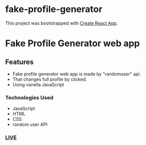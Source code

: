 # fake-profile-generator
This project was bootstrapped with [Create React App](https://github.com/facebook/create-react-app).

# Fake Profile Generator web app


## Features
- Fake profile generator web app is made by "randomuser" api.
- That changes full profile by clicked.
- Using vanella JavaScript


### Technologies Used 
- JavaScript
- HTML
- CSS
- random user API

### [LIVE](https://azizul016.github.io/fake-name-generator/ "Fake Profile Generator")
